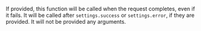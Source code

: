 If provided, this function will be called when the request completes, even if it fails. It will be called after `settings.success` or `settings.error`, if they are provided. It will not be provided any arguments.
